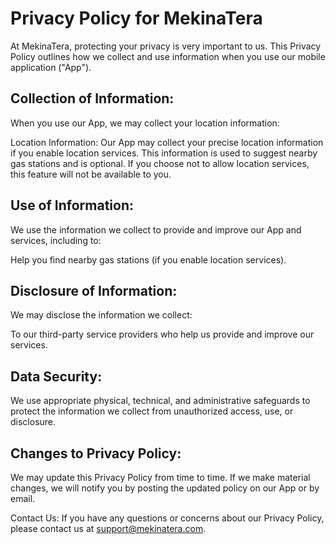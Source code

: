 # Privacy Policy for MekinaTera

At MekinaTera, protecting your privacy is very important to us. This Privacy Policy outlines how we collect and use information when you use our mobile application ("App").

## Collection of Information:
When you use our App, we may collect your location information:

Location Information: Our App may collect your precise location information if you enable location services. This information is used to suggest nearby gas stations and is optional. If you choose not to allow location services, this feature will not be available to you.

## Use of Information:
We use the information we collect to provide and improve our App and services, including to:

Help you find nearby gas stations (if you enable location services).

## Disclosure of Information:
We may disclose the information we collect:

To our third-party service providers who help us provide and improve our services.


## Data Security:
We use appropriate physical, technical, and administrative safeguards to protect the information we collect from unauthorized access, use, or disclosure.

## Changes to Privacy Policy:
We may update this Privacy Policy from time to time. If we make material changes, we will notify you by posting the updated policy on our App or by email.

Contact Us:
If you have any questions or concerns about our Privacy Policy, please contact us at support@mekinatera.com.
